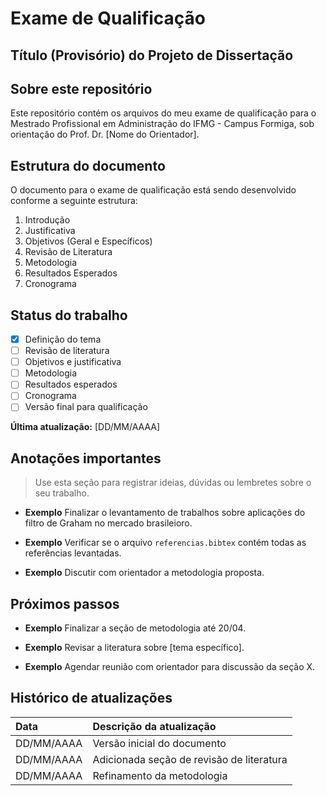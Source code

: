 # Exame de Qualificação 

## Título (Provisório) do Projeto de Dissertação


## Sobre este repositório

Este repositório contém os arquivos do meu exame de qualificação para o 
Mestrado Profissional em Administração do IFMG - Campus Formiga, 
sob orientação do Prof. Dr. [Nome do Orientador].


## Estrutura do documento

O documento para o exame de qualificação está sendo desenvolvido 
conforme a seguinte estrutura:

1. Introdução
2. Justificativa
3. Objetivos (Geral e Específicos)
4. Revisão de Literatura
5. Metodologia
6. Resultados Esperados
7. Cronograma


## Status do trabalho

- [x] Definição do tema
- [ ] Revisão de literatura
- [ ] Objetivos e justificativa
- [ ] Metodologia
- [ ] Resultados esperados
- [ ] Cronograma
- [ ] Versão final para qualificação

**Última atualização:** [DD/MM/AAAA]


## Anotações importantes

> Use esta seção para registrar ideias, dúvidas ou lembretes sobre 
o seu trabalho.

- **Exemplo** Finalizar o levantamento de trabalhos sobre aplicações do 
filtro de Graham no mercado brasileioro.

- **Exemplo** Verificar se o arquivo `referencias.bibtex` contém todas as 
referências levantadas.

- **Exemplo** Discutir com orientador a metodologia proposta.


## Próximos passos

- **Exemplo**  Finalizar a seção de metodologia até 20/04.

- **Exemplo** Revisar a literatura sobre [tema específico].

- **Exemplo** Agendar reunião com orientador para discussão da seção X.


## Histórico de atualizações

| Data       | Descrição da atualização                  |
|:-----------|:------------------------------------------|
| DD/MM/AAAA | Versão inicial do documento               |
| DD/MM/AAAA | Adicionada seção de revisão de literatura |
| DD/MM/AAAA | Refinamento da metodologia                |



